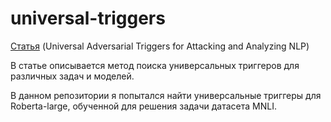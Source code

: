 # universal-triggers
[Статья](https://arxiv.org/pdf/1908.07125.pdf) (Universal Adversarial Triggers for Attacking and Analyzing NLP)

В статье описывается метод поиска универсальных триггеров для различных задач и моделей.

В данном репозитории я попытался найти универсальные триггеры для Roberta-large, обученной для решения задачи датасета MNLI.
